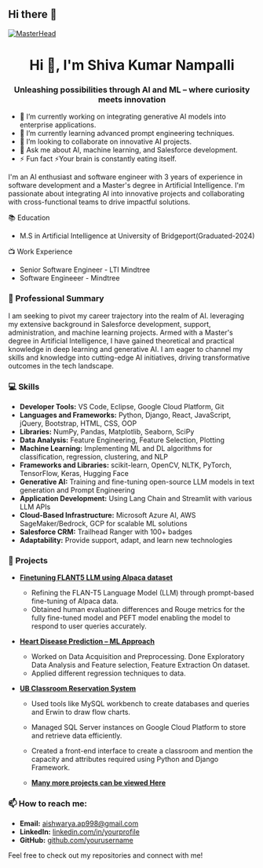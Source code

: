 ## Hi there 👋

[![MasterHead](https://assets.gatesnotes.com/8a5ac0b3-6095-00af-c50a-89056fbe4642/e675f5c2-624b-4efd-b82f-99e8a6ed968b/AI_20230215_new%20module_1200x580.jpg)](shivanampalli@gmail.com)

<h1 align="center">Hi 👋, I'm Shiva Kumar Nampalli</h1>
<h3 align="center">Unleashing possibilities through AI and ML – where curiosity meets innovation</h3>

- 🔭 I’m currently working on integrating generative AI models into enterprise applications.
- 🌱 I’m currently learning advanced prompt engineering techniques.
- 👯 I’m looking to collaborate on innovative AI projects.
- 💬 Ask me about AI, machine learning, and Salesforce development.
- ⚡ Fun fact ⚡Your brain is constantly eating itself.

I'm an AI enthusiast and software engineer with 3 years of experience in software development and a Master's degree in Artificial Intelligence. I'm passionate about integrating AI into innovative projects and collaborating with cross-functional teams to drive impactful solutions.

📚 Education
- M.S in Artificial Intelligence at University of Bridgeport(Graduated-2024)

📺 Work Experience
- Senior Software Engineer - LTI Mindtree
- Software Engineeer - Mindtree

### 🌟 Professional Summary
I am seeking to pivot my career trajectory into the realm of AI. leveraging my extensive background in Salesforce development, support, administration, and machine learning projects. Armed with a Master's degree in Artificial Intelligence, I have gained theoretical and practical knowledge in deep learning and generative AI. I am eager to channel my skills and knowledge into cutting-edge AI initiatives, driving transformative outcomes in the tech landscape.

### 💻 Skills
- **Developer Tools:** VS Code, Eclipse, Google Cloud Platform, Git
- **Languages and Frameworks:** Python, Django, React, JavaScript, jQuery, Bootstrap, HTML, CSS, OOP
- **Libraries:** NumPy, Pandas, Matplotlib, Seaborn, SciPy
- **Data Analysis:** Feature Engineering, Feature Selection, Plotting
- **Machine Learning:** Implementing ML and DL algorithms for classification, regression, clustering, and NLP
- **Frameworks and Libraries:** scikit-learn, OpenCV, NLTK, PyTorch, TensorFlow, Keras, Hugging Face
- **Generative AI:** Training and fine-tuning open-source LLM models in text generation and Prompt Engineering
- **Application Development:** Using Lang Chain and Streamlit with various LLM APIs
- **Cloud-Based Infrastructure:** Microsoft Azure AI, AWS SageMaker/Bedrock, GCP for scalable ML solutions
- **Salesforce CRM:** Trailhead Ranger with 100+ badges
- **Adaptability:** Provide support, adapt, and learn new technologies

### 🚀 Projects
- **[Finetuning FLANT5 LLM using Alpaca dataset](https://github.com/aishwarya30998/Final_MS_Project)**
  - Refining the FLAN-T5 Language Model (LLM) through prompt-based fine-tuning of Alpaca data.
  - Obtained human evaluation differences and Rouge metrics for the fully fine-tuned model and PEFT model enabling the model to respond to user queries accurately.

- **[Heart Disease Prediction – ML Approach](https://github.com/aishwarya30998/Predicting-Heart-Disease-using-machine-Learning)**
  - Worked on Data Acquisition and Preprocessing. Done Exploratory Data Analysis and Feature selection, Feature Extraction On dataset.
  - Applied different regression techniques to data.

- **[UB Classroom Reservation System](https://github.com/aishwarya998/classroom-reservation)**
  - Used tools like MySQL workbench to create databases and queries and Erwin to draw flow charts.
  - Managed SQL Server instances on Google Cloud Platform to store and retrieve data efficiently.
  - Created a front-end interface to create a classroom and mention the capacity and attributes required using Python and Django Framework.
 
  - **[Many more projects can be viewed Here](https://github.com/aishwarya30998?tab=repositories)**

### 📫 How to reach me:
- **Email:** [aishwarya.ap998@gmail.com](mailto:aishwarya.ap998@gmail.com)
- **LinkedIn:** [linkedin.com/in/yourprofile](https://www.linkedin.com/in/aishwarya-pentyala/)
- **GitHub:** [github.com/yourusername](https://github.com/aishwarya30998)

Feel free to check out my repositories and connect with me!
